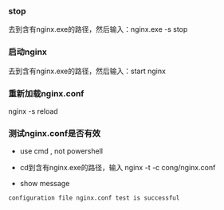 

### stop

去到含有nginx.exe的路径，然后输入：nginx.exe -s stop

### 启动nginx

去到含有nginx.exe的路径，然后输入：start nginx

### 重新加载nginx.conf

nginx -s reload

### 测试nginx.conf是否有效

- use cmd , not powershell

- cd到含有nginx.exe的路径，输入 nginx -t -c cong/nginx.conf

- show message

```txt
configuration file nginx.conf test is successful 
```
